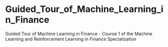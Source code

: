 # Guided_Tour_of_Machine_Learning_in_Finance
Guided Tour of Machine Learning in Finance - Course 1 of the Machine Learning and Reinforcement Learning in Finance Specialization
